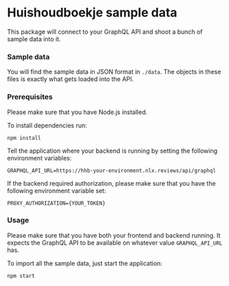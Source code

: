 # Huishoudboekje sample data

This package will connect to your GraphQL API and shoot a bunch of sample data into it.

### Sample data

You will find the sample data in JSON format in `./data`. 
The objects in these files is exactly what gets loaded into the API. 

### Prerequisites

Please make sure that you have Node.js installed.

To install dependencies run:
```shell
npm install
```

Tell the application where your backend is running by setting the following environment variables:

```shell
GRAPHQL_API_URL=https://hhb-your-environment.nlx.reviews/api/graphql
```

If the backend required authorization, please make sure that you have the following environment variable set:

```shell
PROXY_AUTHORIZATION={YOUR_TOKEN}
```

### Usage

Please make sure that you have both your frontend and backend running.
It expects the GraphQL API to be available on whatever value `GRAPHQL_API_URL` has.

To import all the sample data, just start the application:

```shell
npm start
```
